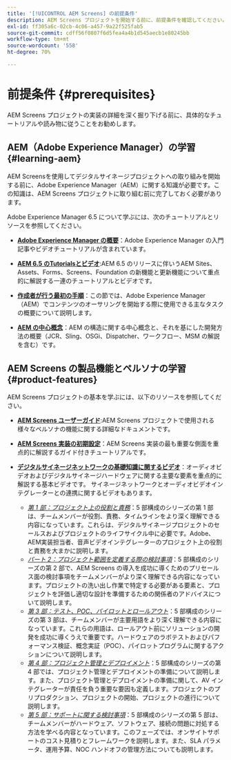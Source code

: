 ```yaml
---
title: '[!UICONTROL AEM Screens] の前提条件'
description: AEM Screens プロジェクトを開始する前に、前提条件を確認してください。
exl-id: ff305a6c-02cb-4c06-a457-9a22f525fab5
source-git-commit: cdff56f0807f6d5fea4a4b1d545aecb1e80245bb
workflow-type: tm+mt
source-wordcount: '558'
ht-degree: 70%

---
```


# 前提条件 {#prerequisites}

AEM Screens プロジェクトの実装の詳細を深く掘り下げる前に、具体的なチュートリアルや読み物に従うことをお勧めします。

## AEM（Adobe Experience Manager）の学習 {#learning-aem}

AEM Screensを使用してデジタルサイネージプロジェクトへの取り組みを開始する前に、Adobe Experience Manager（AEM）に関する知識が必要です。この知識は、AEM Screens プロジェクトに取り組む前に完了しておく必要があります。

Adobe Experience Manager 6.5 について学ぶには、次のチュートリアルとリソースを参照してください。

* **[Adobe Experience Manager の概要](https://experienceleague.adobe.com/ja/docs/experience-manager-cloud-service/content/overview/introduction)**：Adobe Experience Manager の入門記事やビデオチュートリアルが含まれています。

* **[AEM 6.5 のTutorialsとビデオ](https://experienceleague.adobe.com/ja/docs/experience-manager-tutorials)**:AEM 6.5 のリリースに伴いうAEM Sites、Assets、Forms、Screens、Foundation の新機能と更新機能について重点的に解説する一連のチュートリアルとビデオです。

* **[作成者が行う最初の手順](https://experienceleague.adobe.com/ja/docs/experience-manager-65/content/sites/authoring/essentials/first-steps)**：この節では、Adobe Experience Manager（AEM）でコンテンツのオーサリングを開始する際に使用できる主なタスクの概要について説明します。

* **[AEM の中心概念](https://experienceleague.adobe.com/ja/docs/experience-manager-65/content/implementing/developing/introduction/the-basics)**：AEM の構造に関する中心概念と、それを基にした開発方法の概要（JCR、Sling、OSGi、Dispatcher、ワークフロー、MSM の解説を含む）です。

## AEM Screens の製品機能とペルソナの学習 {#product-features}

AEM Screens プロジェクトの基本を学ぶには、以下のリソースを参照してください。

* **[AEM Screens ユーザーガイド](https://experienceleague.adobe.com/ja/docs/experience-manager-screens/user-guide/aem-screens-introduction)**:AEM Screens プロジェクトで使用される様々なペルソナの機能に関する詳細なドキュメントです。

* **[AEM Screens 実装の初期設定](https://experienceleague.adobe.com/?launch=AEM-7a#recommended/solutions/experience-manager)**：AEM Screens 実装の最も重要な側面を重点的に解説するガイド付きチュートリアルです。

* **[デジタルサイネージネットワークの基礎知識に関するビデオ](https://experienceleague.adobe.com/ja/docs/experience-manager-screens/user-guide/aem-screens-introduction)**：オーディオビデオおよびデジタルサイネージハードウェアに関する主要な要素を重点的に解説する基本ビデオです。 サイネージネットワークとオーディオビデオインテグレーターとの連携に関するビデオもあります。
   * *[第 1 部：プロジェクト上の役割と責務](https://experienceleague.adobe.com/ja/docs/experience-manager-screens/user-guide/digital-signage-network/project-roles-responsibilities)*：5 部構成のシリーズの第 1 部は、チームメンバーが役割、責務、タイムラインをより深く理解できる内容になっています。これらは、デジタルサイネージプロジェクトのセールスおよびプロジェクトのライフサイクル中に必要です。Adobe、AEM実装担当者、音声ビデオインテグレーターのプロジェクト上の役割と責務を大まかに説明します。
   * *[パート 2：プロジェクト範囲を定義する際の検討事項](https://experienceleague.adobe.com/ja/docs/experience-manager-screens/user-guide/digital-signage-network/project-considerations)*：5 部構成のシリーズの第 2 部で、AEM Screens の導入を成功に導くためのプリセールス面の検討事項をチームメンバーがより深く理解できる内容になっています。プロジェクトの洗い出し作業で特定する必要がある要素と、プロジェクトを評価し適切な設計を準備するための関係者のアドバイスについて説明します。
   * *[第 3 部：テスト、POC、パイロットとロールアウト](https://experienceleague.adobe.com/ja/docs/experience-manager-screens/user-guide/digital-signage-network/testing-pocs-pilots-rollouts)*：5 部構成のシリーズの第 3 部は、チームメンバーが主要用語をより深く理解できる内容になっています。これらの用語は、ロールアウト前にソリューションの開発を成功に導くうえで重要です。ハードウェアのラボテストおよびパフォーマンス検証、概念実証（POC）、パイロットプログラムに関するアクションについて説明します。
   * *[第 4 部：プロジェクト管理とデプロイメント](https://experienceleague.adobe.com/ja/docs/experience-manager-screens/user-guide/digital-signage-network/project-management-and-deployment)*：5 部構成のシリーズの第 4 部では、プロジェクト管理とデプロイメントの準備について説明します。また、プロジェクト管理とデプロイメントの準備に関して、AV インテグレーターが責任を負う重要な要因も定義します。プロジェクトのプリプロダクション、プロジェクトの開始、プロジェクトの進行について説明します。
   * *[第 5 部：サポートに関する検討事項](https://experienceleague.adobe.com/ja/docs/experience-manager-screens/user-guide/digital-signage-network/support-considerations)*：5 部構成のシリーズの第 5 部は、チームメンバーがハードウェア、ソフトウェア、接続の問題に対処する方法を学べる内容となっています。このフェーズでは、オンサイトサポートのコスト見積りとフレームワークを説明します。また、SLA パラメータ、運用予算、NOC ハンドオフの管理方法についても説明します。
